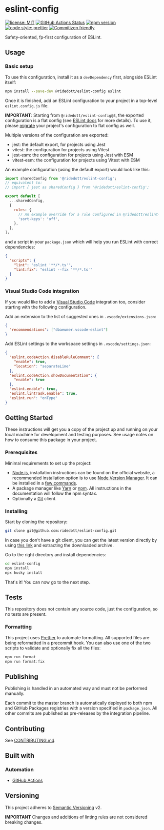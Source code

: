 # eslint-config

[![license: MIT](https://img.shields.io/github/license/ridedott/eslint-config)](https://github.com/ridedott/eslint-config/blob/master/LICENSE)
[![GitHub Actions Status](https://github.com/ridedott/eslint-config/workflows/Continuous%20Delivery/badge.svg?branch=master)](https://github.com/ridedott/eslint-config/actions)
[![npm version](https://img.shields.io/npm/v/@ridedott/eslint-config)](https://www.npmjs.com/package/@ridedott/eslint-config)
[![code style: prettier](https://img.shields.io/badge/code_style-prettier-ff69b4.svg)](https://github.com/prettier/prettier)
[![Commitizen friendly](https://img.shields.io/badge/commitizen-friendly-brightgreen.svg)](http://commitizen.github.io/cz-cli/)

Safety-oriented, fp-first configuration of ESLint.

## Usage

### Basic setup

To use this configuration, install it as a `devDependency` first, alongside
ESLint itself:

```bash
npm install --save-dev @ridedott/eslint-config eslint
```

Once it is finished, add an ESLint configuration to your project in a top-level
`eslint.config.js` file.

**IMPORTANT**: Starting from `@ridedott/eslint-config@3`, the exported
configuration is a flat config (see
[ESLint docs](https://eslint.org/docs/latest/use/migrate-to-9.0.0#-new-default-config-format-eslintconfigjs)
for more details). To use it, please
[migrate](https://eslint.org/docs/latest/use/configure/migration-guide) your
project's configuration to flat config as well.

Multiple versions of the configuration are exported:

- jest: the default export, for projects using Jest
- vitest: the configuration for projects using Vitest
- jest-esm: the configuration for projects using Jest with ESM
- vitest-esm: the configuration for projects using Vitest with ESM

An example configuration (using the default export) would look like this:

```js
import sharedConfig from '@ridedott/eslint-config';
// equivalent to:
// import { jest as sharedConfig } from '@ridedott/eslint-config';

export default [
  ...sharedConfig,
  {
    rules: {
      // An example override for a rule configured in @ridedott/eslint-config
      'sort-keys': 'off',
    },
  },
];
```

and a script in your `package.json` which will help you run ESLint with correct
dependencies:

```json
{
  "scripts": {
    "lint": "eslint '**/*.ts'",
    "lint:fix": "eslint --fix '**/*.ts'"
  }
}
```

### Visual Studio Code integration

If you would like to add a [Visual Studio Code](https://code.visualstudio.com)
integration too, consider starting with the following configuration.

Add an extension to the list of suggested ones in `.vscode/extensions.json`:

```json
{
  "recommendations": ["dbaeumer.vscode-eslint"]
}
```

Add ESLint settings to the workspace settings in `.vscode/settings.json`:

```json
{
  "eslint.codeAction.disableRuleComment": {
    "enable": true,
    "location": "separateLine"
  },
  "eslint.codeAction.showDocumentation": {
    "enable": true
  },
  "eslint.enable": true,
  "eslint.lintTask.enable": true,
  "eslint.run": "onType"
}
```

## Getting Started

These instructions will get you a copy of the project up and running on your
local machine for development and testing purposes. See usage notes on how to
consume this package in your project.

### Prerequisites

Minimal requirements to set up the project:

- [Node.js](https://nodejs.org/en), installation instructions can be found on
  the official website, a recommended installation option is to use
  [Node Version Manager](https://github.com/creationix/nvm#readme). It can be
  installed in a
  [few commands](https://nodejs.org/en/download/package-manager/#nvm).
- A package manager like [Yarn](https://yarnpkg.com) or
  [npm](https://www.npmjs.com). All instructions in the documentation will
  follow the npm syntax.
- Optionally a [Git](https://git-scm.com) client.

### Installing

Start by cloning the repository:

```bash
git clone git@github.com:ridedott/eslint-config.git
```

In case you don't have a git client, you can get the latest version directly by
using [this link](https://github.com/ridedott/eslint-config/archive/master.zip)
and extracting the downloaded archive.

Go to the right directory and install dependencies:

```bash
cd eslint-config
npm install
npx husky install
```

That's it! You can now go to the next step.

## Tests

This repository does not contain any source code, just the configuration, so no
tests are present.

### Formatting

This project uses [Prettier](https://prettier.io) to automate formatting. All
supported files are being reformatted in a precommit hook. You can also use one
of the two scripts to validate and optionally fix all the files:

```bash
npm run format
npm run format:fix
```

## Publishing

Publishing is handled in an automated way and must not be performed manually.

Each commit to the master branch is automatically deployed to both npm and
GitHub Packages registries with a version specified in `package.json`. All other
commits are published as pre-releases by the integration pipeline.

## Contributing

See [CONTRIBUTING.md](./CONTRIBUTING.md).

## Built with

### Automation

- [GitHub Actions](https://github.com/features/actions/)

## Versioning

This project adheres to [Semantic Versioning](http://semver.org) v2.

**IMPORTANT** Changes and additions of linting rules are not considered breaking
changes.
